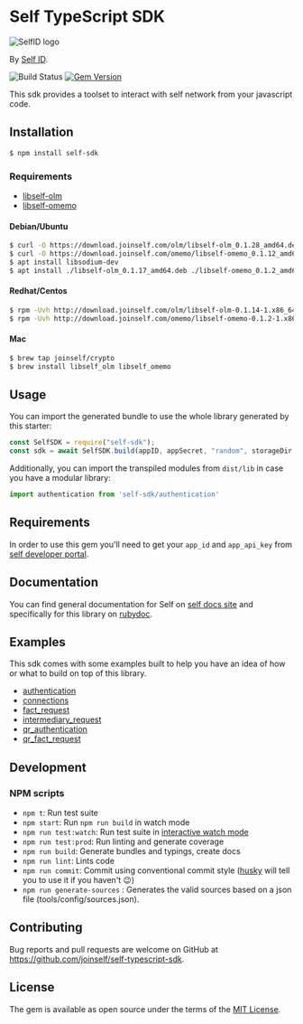 # Self TypeScript SDK

![SelfID logo](https://media-exp1.licdn.com/dms/image/C4E0BAQHiKfIfzq6P0w/company-logo_200_200/0?e=2159024400&v=beta&t=JDd8UXJlMG7AKpLNAP5nDYd75gQZT8E8s98xSc0jRO0)

By [Self ID](https://www.joinself.com/).

![Build Status](https://github.com/joinself/self-typescript-sdk/actions/workflows/ci.yml/badge.svg?branch=main)
[![Gem Version](https://badge.fury.io/rb/selfid.svg)](https://badge.fury.io/rb/selfid)

This sdk provides a toolset to interact with self network from your javascript code.

## Installation

```bash
$ npm install self-sdk
```

### Requirements

- [libself-olm](http://download.selfid.net/olm/libself-olm_0.1.17_amd64.deb)
- [libself-omemo](http://download.selfid.net/omemo/libself-omemo_0.1.2_amd64.deb)

#### Debian/Ubuntu
```sh
$ curl -O https://download.joinself.com/olm/libself-olm_0.1.28_amd64.deb
$ curl -O https://download.joinself.com/omemo/libself-omemo_0.1.12_amd64.deb
$ apt install libsodium-dev
$ apt install ./libself-olm_0.1.17_amd64.deb ./libself-omemo_0.1.2_amd64.deb
```

#### Redhat/Centos
```sh
$ rpm -Uvh http://download.joinself.com/olm/libself-olm-0.1.14-1.x86_64.rpm
$ rpm -Uvh http://download.joinself.com/omemo/libself-omemo-0.1.2-1.x86_64.rpm
```

#### Mac
```sh
$ brew tap joinself/crypto
$ brew install libself_olm libself_omemo
```

## Usage

You can import the generated bundle to use the whole library generated by this starter:

```javascript
const SelfSDK = require("self-sdk");
const sdk = await SelfSDK.build(appID, appSecret, "random", storageDir, { env: "sandbox" });
```

Additionally, you can import the transpiled modules from `dist/lib` in case you have a modular library:

```javascript
import authentication from 'self-sdk/authentication'
```

## Requirements

In order to use this gem you'll need to get your `app_id` and `app_api_key` from [self developer portal](https://developer.joinself.com).


## Documentation

You can find general documentation for Self on [self docs site](https://docs.joinself.com/) and specifically for this library on [rubydoc](https://www.rubydoc.info/gems/selfid/).

## Examples

This sdk comes with some examples built to help you have an idea of how or what to build on top of this library.
- [authentication](_examples/authentication)
- [connections](_examples/connections)
- [fact_request](_examples/fact_request)
- [intermediary_request](_examples/intermediary_request)
- [qr_authentication](_examples/qr_authentication)
- [qr_fact_request](_examples/qr_fact_request)

## Development

### NPM scripts

 - `npm t`: Run test suite
 - `npm start`: Run `npm run build` in watch mode
 - `npm run test:watch`: Run test suite in [interactive watch mode](http://facebook.github.io/jest/docs/cli.html#watch)
 - `npm run test:prod`: Run linting and generate coverage
 - `npm run build`: Generate bundles and typings, create docs
 - `npm run lint`: Lints code
 - `npm run commit`: Commit using conventional commit style ([husky](https://github.com/typicode/husky) will tell you to use it if you haven't :wink:)
 - `npm run generate-sources` : Generates the valid sources based on a json file (tools/config/sources.json).

## Contributing

Bug reports and pull requests are welcome on GitHub at https://github.com/joinself/self-typescript-sdk.


## License

The gem is available as open source under the terms of the [MIT License](LICENSE).

